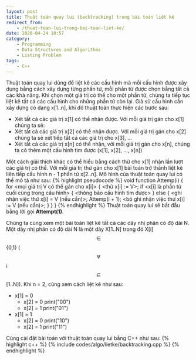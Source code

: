 ```yaml
---
layout: post
title: Thuật toán quay lui (backtracking) trong bài toán liệt kê
redirect_from:
    - /thuat-toan-lui-trong-bai-toan-liet-ke/
date: 2020-04-24 10:57
category:
    - Programming
    - Data Structures and Algorithms
    - Listing Problem
tags: 
    - C++
---
```

Thuật toán quay lui dùng để liệt kê các cấu hình mà mỗi cấu hình được xây dụng bằng
cách xây dựng từng phần tử, mỗi phần tử được chọn bằng tất cả các khả năng. Khi chọn
một giá trị có thể cho một phần tử, chúng ta tiếp tục liệt kê tất cả các cấu hình cho
những phần tử còn lại. Giả sử cấu hình cần xây dựng có dạng x[1..n], khi đó thuật toán
thực hiện các bước sau:
- Xét tất cả các giá trị x[1] có thể nhận được. Với mỗi giá trị gán cho x[1] chúng ta sẽ:
- Xét tất cả các giá trị x[2] có thể nhận được. Với mỗi giá trị gán cho x[2] chúng ta sẽ
xét tiếp tất cả các giá trị cho x[3], ...
- Xét tất cả các giá trị x[n] có thể nhận, với mỗi giá trị gán cho x[n], chúng ta có thêm
một cấu hình tìm được (x[1], x[2], ..., x[n])

Một cách giải thích khác có thể hiểu bằng cách thử cho x[1] nhận lần lượt các giá trị có thể.
Với mỗi giá trị thử gán cho x[1] bài toán trở thành liệt kê liên tiếp cấu hình n - 1 phần tử
x[2..n].
Mô hình của thuật toán quay lui có thể mô tả như sau:
{% highlight pseudocode %}
void function Attemp(i) {
    for <mọi giá trị V có thể gán cho x[i]> {
        <thử x[i] := V>;
        if <x[i] là phần tử cuối cùng trong cấu hình> {
            <thông báo cấu hình tìm được>
        } else {
            <ghi nhận việc thử x[i] = V (nếu cần)>;
            Attemp(i + 1);
            <bỏ ghi nhận việc thử x[i] := V (nếu cần)>;
        }
    }
}
{% endhighlight %}
Thuật toán quay lui sẽ bắt đầu bằng lời gọi **Attempt(1)**.

Chúng ta cùng xem một bài toán liệt kê tất cả các dãy nhị phân có độ dài N.
Một dãy nhị phân có độ dài N là một dãy X[1..N] trong đó X[i] $$\in$$ {0,1}
($$\forall$$ i $$\in$$ [1..N]). Khi n = 2, cùng xem cách liệt kê như sau:
- x[1] = 0
    - x[2] = 0
        print("00")
    - x[2] = 1
        print("01")
- x[1] = 1
    - x[2] = 0
        print("10")
    - x[2] = 1
        print("11")

Cùng cài đặt bài toán với thuật toán quay lui bằng C++ như sau:
{% highlight c++ %}
{% include codes/algo/lietke/backtracking.cpp %}
{% endhighlight %}